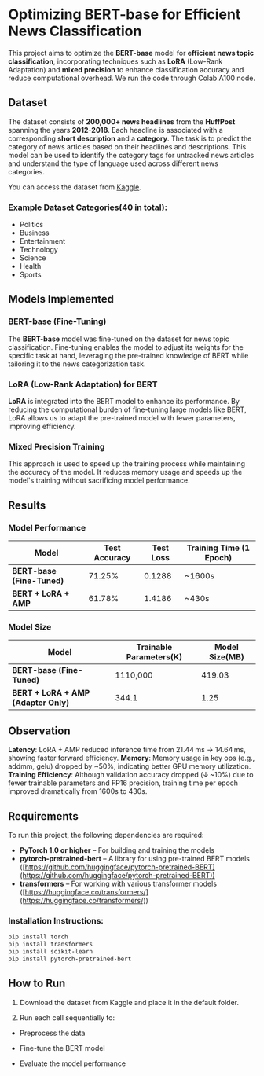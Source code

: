 
# Optimizing BERT-base for Efficient News Classification

This project aims to optimize the **BERT-base** model for **efficient news topic classification**, incorporating techniques such as **LoRA** (Low-Rank Adaptation) and **mixed precision** to enhance classification accuracy and reduce computational overhead. We run the code through Colab A100 node.

## Dataset

The dataset consists of **200,000+ news headlines** from the **HuffPost** spanning the years **2012-2018**. Each headline is associated with a corresponding **short description** and a **category**. The task is to predict the category of news articles based on their headlines and descriptions. This model can be used to identify the category tags for untracked news articles and understand the type of language used across different news categories.

You can access the dataset from [Kaggle](https://www.kaggle.com/datasets/rmisra/news-category-dataset).

### Example Dataset Categories(40 in total):

* Politics
* Business
* Entertainment
* Technology
* Science
* Health
* Sports

## Models Implemented

### BERT-base (Fine-Tuning)

The **BERT-base** model was fine-tuned on the dataset for news topic classification. Fine-tuning enables the model to adjust its weights for the specific task at hand, leveraging the pre-trained knowledge of BERT while tailoring it to the news categorization task.

### LoRA (Low-Rank Adaptation) for BERT

**LoRA** is integrated into the BERT model to enhance its performance. By reducing the computational burden of fine-tuning large models like BERT, LoRA allows us to adapt the pre-trained model with fewer parameters, improving efficiency.

### Mixed Precision Training

This approach is used to speed up the training process while maintaining the accuracy of the model. It reduces memory usage and speeds up the model's training without sacrificing model performance.

## Results

### Model Performance 
| Model                    | Test Accuracy | Test Loss   | Training Time (1 Epoch) |
|--------------------------|---------------|-------------|-------------------------|
| **BERT-base (Fine-Tuned)**| 71.25%        | 0.1288      | ~1600s                  |
| **BERT + LoRA + AMP**     | 61.78%        | 1.4186      | ~430s                   |

### Model Size
| Model                    | Trainable Parameters(K) | Model Size(MB)   | 
|--------------------------|---------------|-------------|
| **BERT-base (Fine-Tuned)**| 1110,000       | 419.03      | 
| **BERT + LoRA + AMP (Adapter Only)**     | 344.1       | 1.25      |

## Observation
**Latency**: LoRA + AMP reduced inference time from 21.44 ms → 14.64 ms, showing faster forward efficiency.
**Memory**: Memory usage in key ops (e.g., addmm, gelu) dropped by ~50%, indicating better GPU memory utilization.
**Training Efficiency**: Although validation accuracy dropped (↓ ~10%) due to fewer trainable parameters and FP16 precision, training time per epoch improved dramatically from 1600s to 430s.


## Requirements

To run this project, the following dependencies are required:

* **PyTorch 1.0 or higher** – For building and training the models
* **pytorch-pretrained-bert** – A library for using pre-trained BERT models ([https://github.com/huggingface/pytorch-pretrained-BERT](https://github.com/huggingface/pytorch-pretrained-BERT))
* **transformers** – For working with various transformer models ([https://huggingface.co/transformers/](https://huggingface.co/transformers/))


### Installation Instructions:

```bash
pip install torch
pip install transformers
pip install scikit-learn
pip install pytorch-pretrained-bert
```

## How to Run

1. Download the dataset from Kaggle and place it in the default folder.

2. Run each cell sequentially to:

* Preprocess the data

* Fine-tune the BERT model

* Evaluate the model performance
  
